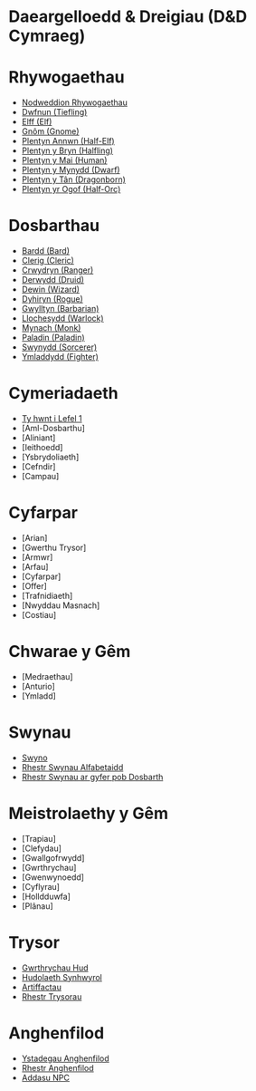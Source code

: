 # Daeargelloedd & Dreigiau (D&D Cymraeg)

# Rhywogaethau

-  [Nodweddion Rhywogaethau](Rhywogaethau/_Nodweddion_Rhywogaethau.html)
-  [Dwfnun (Tiefling)](Rhywogaethau/Dwfnun.html)
-  [Elff (Elf)](Rhywogaethau/Elff.html)
-  [Gnôm (Gnome)](Rhywogaethau/Gnôm.html)
-  [Plentyn Annwn (Half-Elf)](Rhywogaethau/Plentyn_Annwn.html)
-  [Plentyn y Bryn (Halfling)](Rhywogaethau/Plentyn_y_Bryn.html)
-  [Plentyn y Mai (Human)](Rhywogaethau/Plentyn_y_Mai.html)
-  [Plentyn y Mynydd (Dwarf)](Rhywogaethau/Plentyn_y_Mynydd.html)
-  [Plentyn y Tân (Dragonborn)](Rhywogaethau/Plentyn_y_Tân.html)
-  [Plentyn yr Ogof (Half-Orc)](Rhywogaethau/Plentyn_yr_Ogof.html)


# Dosbarthau

-  [Bardd (Bard)](Dosbarthau/Bardd_cy_.html)
-  [Clerig (Cleric)](Dosbarthau/Clerig_cy.html)
-  [Crwydryn (Ranger)](Dosbarthau/Crwydryn_cy.html)
-  [Derwydd (Druid)](Dosbarthau/Derwydd_cy.html)
-  [Dewin (Wizard)](Dosbarthau/Dewin_cy.html)
-  [Dyhiryn (Rogue)](Dosbarthau/Dyhiryn_cy.html)
-  [Gwylltyn (Barbarian)](Dosbarthau/Gwylltyn_cy.html)
-  [Llochesydd (Warlock)](Dosbarthau/Llochesydd_cy.html)
-  [Mynach (Monk)](Dosbarthau/Mynach_cy.html)
-  [Paladin (Paladin)](Dosbarthau/Paladin_cy.html)
-  [Swynydd (Sorcerer)](Dosbarthau/Swynydd_cy.html)
-  [Ymladdydd (Fighter)](Dosbarthau/Ymladdydd_cy.html)

# Cymeriadaeth

-  [Ty hwnt i Lefel 1](Cymeriadaeth/Ty_hwnt_i_Lefel_1.html)
-  [Aml-Dosbarthu]
-  [Aliniant]
-  [Ieithoedd]
-  [Ysbrydoliaeth]
-  [Cefndir]
-  [Campau]

# Cyfarpar

-  [Arian]
-  [Gwerthu Trysor]
-  [Armwr]
-  [Arfau]
-  [Cyfarpar]
-  [Offer]
-  [Trafnidiaeth]
-  [Nwyddau Masnach]
-  [Costiau]

# Chwarae y Gêm

-  [Medraethau]
-  [Anturio]
-  [Ymladd]

# Swynau

-  [Swyno](Swynau/_Swyno.html)
-  [Rhestr Swynau Alfabetaidd](Swynau/_Rhestr_Swynau.html)
-  [Rhestr Swynau ar gyfer pob Dosbarth](Swynau/_Rhestr_Swynau_Dosbarthau_.html)

# Meistrolaethy y Gêm

-  [Trapiau]
-  [Clefydau]
-  [Gwallgofrwydd]
-  [Gwrthrychau]
-  [Gwenwynoedd]
-  [Cyflyrau]
-  [Holldduwfa]
-  [Plânau]

# Trysor

-  [Gwrthrychau Hud](Trysor/_Gwrthrychau_Hud.html)
-  [Hudolaeth Synhwyrol](Trysor/_Hudolaeth_Synhwyrol.html)
-  [Artiffactau](Trysor/_Artiffactau.html)
-  [Rhestr Trysorau](Trysor/_Rhestr_Trysorau.html)

# Anghenfilod

-  [Ystadegau Anghenfilod](Anghenfilod/_Ystadegau_Anghenfilod.html)
-  [Rhestr Anghenfilod](Anghenfilod/_Rhestr_Anghenfilod.html)
-  [Addasu NPC](Anghenfilod/Addasu_NPC.html)
